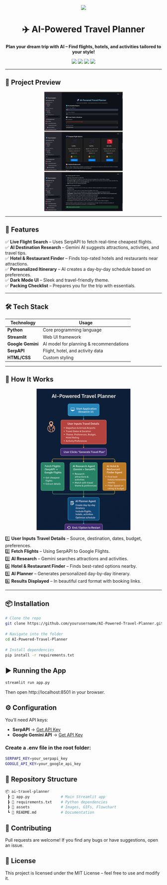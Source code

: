 <!-- Project Header -->
<p align="center">
  <img src="https://img.icons8.com/external-flat-icons-inmotus-design/344/external-Travel-Vacation-flat-icons-inmotus-design.png" width="120px" />
</p>
<h1 align="center">✈️ AI-Powered Travel Planner</h1>
<p align="center">
  <b>Plan your dream trip with AI – Find flights, hotels, and activities tailored to your style!</b>
</p>

<p align="center">
  <img src="https://img.shields.io/badge/Python-3.9+-blue.svg?style=for-the-badge" />
  <img src="https://img.shields.io/badge/Streamlit-App-red?style=for-the-badge&logo=streamlit" />
  <img src="https://img.shields.io/badge/Google-Gemini-yellow?style=for-the-badge&logo=google" />
  <img src="https://img.shields.io/badge/SerpAPI-Flight%20Search-brightgreen?style=for-the-badge" />
</p>

---

## 📸 Project Preview

<p align="center">
  <img src="Project_Preview/pic1.png" alt="Demo of AI Travel Planner" width="50%" />
  <img src="Project_Preview/pic2.png" alt="Demo of AI Travel Planner" width="50%" />
  <img src="Project_Preview/pic3.png" alt="Demo of AI Travel Planner" width="50%" />
</p>

---

## 🌟 Features

✅ **Live Flight Search** – Uses SerpAPI to fetch real-time cheapest flights.  
✅ **AI Destination Research** – Gemini AI suggests attractions, activities, and travel tips.  
✅ **Hotel & Restaurant Finder** – Finds top-rated hotels and restaurants near attractions.  
✅ **Personalized Itinerary** – AI creates a day-by-day schedule based on preferences.  
✅ **Dark Mode UI** – Sleek and travel-friendly theme.  
✅ **Packing Checklist** – Prepares you for the trip with essentials.  

---

## 🛠️ Tech Stack

| Technology       | Usage |
|------------------|-------|
| **Python**       | Core programming language |
| **Streamlit**    | Web UI framework |
| **Google Gemini**| AI model for planning & recommendations |
| **SerpAPI**      | Flight, hotel, and activity data |
| **HTML/CSS**     | Custom styling |

---

## 🚀 How It Works

<p align="center">
  <img src="Flowchart.png" width="60%" />
</p>

1️⃣ **User Inputs Travel Details** – Source, destination, dates, budget, preferences.  
2️⃣ **Fetch Flights** – Using SerpAPI to Google Flights.  
3️⃣ **AI Research** – Gemini searches attractions and activities.  
4️⃣ **Hotel & Restaurant Finder** – Finds best-rated options nearby.  
5️⃣ **AI Planner** – Generates personalized day-by-day itinerary.  
6️⃣ **Results Displayed** – In beautiful card format with booking links.

---

## 📦 Installation

```bash
# Clone the repo
git clone https://github.com/yourusername/AI-Powered-Travel-Planner.git

# Navigate into the folder
cd AI-Powered-Travel-Planner

# Install dependencies
pip install -r requirements.txt
```
## ▶️ Running the App
```bash
streamlit run app.py
```
Then open http://localhost:8501 in your browser.

## ⚙️ Configuration  

You’ll need API keys:  

- **SerpAPI** → [Get API Key](https://serpapi.com/manage-api-key)  
- **Google Gemini API** → [Get API Key](https://aistudio.google.com/app/apikey)

### Create a .env file in the root folder:
```bash
SERPAPI_KEY=your_serpapi_key
GOOGLE_API_KEY=your_google_api_key
```
## 📂 Repository Structure
```bash
📦 ai-travel-planner
 ┣ 📜 app.py              # Main Streamlit app
 ┣ 📜 requirements.txt    # Python dependencies
 ┣ 📂 assets              # Images, GIFs, Flowchart
 ┗ 📜 README.md           # Documentation
```

## 🤝 Contributing

Pull requests are welcome!
If you find any bugs or have suggestions, open an issue.
## 📜 License

This project is licensed under the MIT License – feel free to use and modify it.

